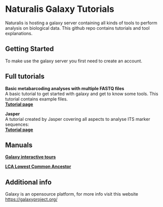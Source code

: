 # Naturalis Galaxy Tutorials
Naturalis is hosting a galaxy server containing all kinds of tools to perform analysis on biological data. This github repo contains tutorials and tool explanations.

## Getting Started
To make use the galaxy server you first need to create an account. 

## Full tutorials
**Basic metabarcoding analyses with multiple FASTQ files** <br />
A basic tutorial to get started with galaxy and get to know some tools. This tutorial contains example files.<br />
**[Tutorial page](https://github.com/naturalis/naturalis-galaxy-tutorials/tree/master/Basic%20metabarcoding)**
<br />

**Jasper** <br />
A tutorial created by Jasper covering all aspects to analyse ITS marker sequences:<br />
**[Tutorial page](https://github.com/naturalis/naturalis-galaxy-tutorials/tree/master/Jasper)**

## Manuals
**[Galaxy interactive tours](https://github.com/naturalis/naturalis-galaxy-tutorials/tree/master/Galaxy%20interactive%20tours)**
<br />

**[LCA Lowest Common Ancestor](https://github.com/naturalis/naturalis-galaxy-tutorials/tree/master/LCA%20Lowest%20Common%20Ancestor)**
<br />

## Additional info
Galaxy is an opensource platform, for more info visit this website https://galaxyproject.org/
